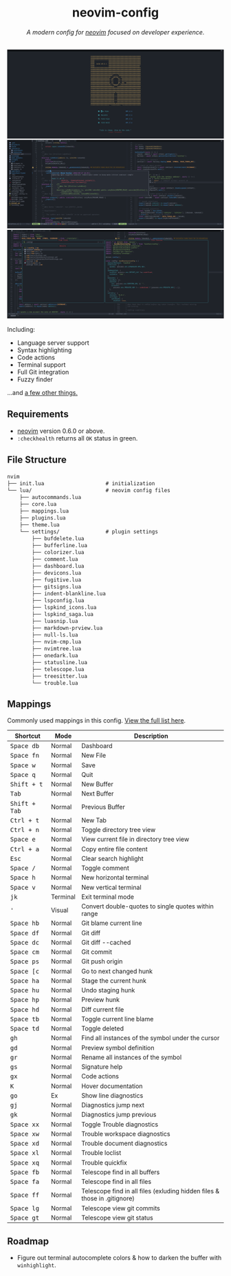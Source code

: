 <div align="center">
  <h1>neovim-config</h1>

  <h6>A modern config for <a href="https://neovim.io">neovim</a> focused on developer experience.</h6>
</div>

![dashboard](./images/dashboard.png "dashboard")
![git-blame](./images/git-blame.png "git-blame")
![telescope](./images/telescope.png "telescope")

Including:

- Language server support
- Syntax highlighting
- Code actions
- Terminal support
- Full Git integration
- Fuzzy finder

...and [a few other things.](https://github.com/ahashim/neovim-config/blob/main/lua/plugins.lua)

## Requirements

- [neovim](https://neovim.io) version 0.6.0 or above.
- `:checkhealth` returns all `OK` status in green.

## File Structure

    nvim
    ├── init.lua                    # initialization
    └── lua/                        # neovim config files
        ├── autocommands.lua
        ├── core.lua
        ├── mappings.lua
        ├── plugins.lua
        ├── theme.lua
        └── settings/               # plugin settings
            ├── bufdelete.lua
            ├── bufferline.lua
            ├── colorizer.lua
            ├── comment.lua
            ├── dashboard.lua
            ├── devicons.lua
            ├── fugitive.lua
            ├── gitsigns.lua
            ├── indent-blankline.lua
            ├── lspconfig.lua
            ├── lspkind_icons.lua
            ├── lspkind_saga.lua
            ├── luasnip.lua
            ├── markdown-prview.lua
            ├── null-ls.lua
            ├── nvim-cmp.lua
            ├── nvimtree.lua
            ├── onedark.lua
            ├── statusline.lua
            ├── telescope.lua
            ├── treesitter.lua
            └── trouble.lua

## Mappings

Commonly used mappings in this config. [View the full list here](https://github.com/ahashim/neovim-config/blob/main/lua/mappings.lua#L27).

| Shortcut               | Mode     | Description                                                               |
| ---------------------- | -------- | ------------------------------------------------------------------------- |
| <kbd>Space db</kbd>    | Normal   | Dashboard                                                                 |
| <kbd>Space fn</kbd>    | Normal   | New File                                                                  |
| <kbd>Space w</kbd>     | Normal   | Save                                                                      |
| <kbd>Space q</kbd>     | Normal   | Quit                                                                      |
| <kbd>Shift + t</kbd>   | Normal   | New Buffer                                                                |
| <kbd>Tab</kbd>         | Normal   | Next Buffer                                                               |
| <kbd>Shift + Tab</kbd> | Normal   | Previous Buffer                                                           |
| <kbd>Ctrl + t</kbd>    | Normal   | New Tab                                                                   |
| <kbd>Ctrl + n</kbd>    | Normal   | Toggle directory tree view                                                |
| <kbd>Space e</kbd>     | Normal   | View current file in directory tree view                                  |
| <kbd>Ctrl + a</kbd>    | Normal   | Copy entire file content                                                  |
| <kbd>Esc</kbd>         | Normal   | Clear search highlight                                                    |
| <kbd>Space /</kbd>     | Normal   | Toggle comment                                                            |
| <kbd>Space h</kbd>     | Normal   | New horizontal terminal                                                   |
| <kbd>Space v</kbd>     | Normal   | New vertical terminal                                                     |
| <kbd>jk</kbd>          | Terminal | Exit terminal mode                                                        |
| <kbd>'</kbd>           | Visual   | Convert double-quotes to single quotes within range                       |
| <kbd>Space hb</kbd>    | Normal   | Git blame current line                                                    |
| <kbd>Space df</kbd>    | Normal   | Git diff                                                                  |
| <kbd>Space dc</kbd>    | Normal   | Git diff --cached                                                         |
| <kbd>Space cm</kbd>    | Normal   | Git commit                                                                |
| <kbd>Space ps</kbd>    | Normal   | Git push origin                                                           |
| <kbd>Space \[c</kbd>   | Normal   | Go to next changed hunk                                                   |
| <kbd>Space ha</kbd>    | Normal   | Stage the current hunk                                                    |
| <kbd>Space hu</kbd>    | Normal   | Undo staging hunk                                                         |
| <kbd>Space hp</kbd>    | Normal   | Preview hunk                                                              |
| <kbd>Space hd</kbd>    | Normal   | Diff current file                                                         |
| <kbd>Space tb</kbd>    | Normal   | Toggle current line blame                                                 |
| <kbd>Space td</kbd>    | Normal   | Toggle deleted                                                            |
| <kbd>gh</kbd>          | Normal   | Find all instances of the symbol under the cursor                         |
| <kbd>gd</kbd>          | Normal   | Preview symbol definition                                                 |
| <kbd>gr</kbd>          | Normal   | Rename all instances of the symbol                                        |
| <kbd>gs</kbd>          | Normal   | Signature help                                                            |
| <kbd>gx</kbd>          | Normal   | Code actions                                                              |
| <kbd>K</kbd>           | Normal   | Hover documentation                                                       |
| <kbd>go</kbd>          | Ex       | Show line diagnostics                                                     |
| <kbd>gj</kbd>          | Normal   | Diagnostics jump next                                                     |
| <kbd>gk</kbd>          | Normal   | Diagnostics jump previous                                                 |
| <kbd>Space xx</kbd>    | Normal   | Toggle Trouble diagnostics                                                |
| <kbd>Space xw</kbd>    | Normal   | Trouble workspace diagnostics                                             |
| <kbd>Space xd</kbd>    | Normal   | Trouble document diagnostics                                              |
| <kbd>Space xl</kbd>    | Normal   | Trouble loclist                                                           |
| <kbd>Space xq</kbd>    | Normal   | Trouble quickfix                                                          |
| <kbd>Space fb</kbd>    | Normal   | Telescope find in all buffers                                             |
| <kbd>Space fa</kbd>    | Normal   | Telescope find in all files                                               |
| <kbd>Space ff</kbd>    | Normal   | Telescope find in all files (exluding hidden files & those in .gitignore) |
| <kbd>Space lg</kbd>    | Normal   | Telescope view git commits                                                |
| <kbd>Space gt</kbd>    | Normal   | Telescope view git status                                                 |

## Roadmap

- Figure out terminal autocomplete colors & how to darken the buffer with `winhighlight`.
